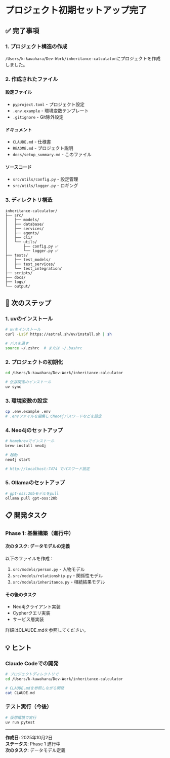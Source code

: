 # プロジェクト初期セットアップ完了

## ✅ 完了事項

### 1. プロジェクト構造の作成
`/Users/k-kawahara/Dev-Work/inheritance-calculator`にプロジェクトを作成しました。

### 2. 作成されたファイル

#### 設定ファイル
- `pyproject.toml` - プロジェクト設定
- `.env.example` - 環境変数テンプレート
- `.gitignore` - Git除外設定

#### ドキュメント
- `CLAUDE.md` - 仕様書
- `README.md` - プロジェクト説明
- `docs/setup_summary.md` - このファイル

#### ソースコード
- `src/utils/config.py` - 設定管理
- `src/utils/logger.py` - ロギング

### 3. ディレクトリ構造

```
inheritance-calculator/
├── src/
│   ├── models/
│   ├── database/
│   ├── services/
│   ├── agents/
│   ├── cli/
│   └── utils/
│       ├── config.py ✅
│       └── logger.py ✅
├── tests/
│   ├── test_models/
│   ├── test_services/
│   └── test_integration/
├── scripts/
├── docs/
├── logs/
└── output/
```

## 🚀 次のステップ

### 1. uvのインストール

```bash
# uvをインストール
curl -LsSf https://astral.sh/uv/install.sh | sh

# パスを通す
source ~/.zshrc  # または ~/.bashrc
```

### 2. プロジェクトの初期化

```bash
cd /Users/k-kawahara/Dev-Work/inheritance-calculator

# 依存関係のインストール
uv sync
```

### 3. 環境変数の設定

```bash
cp .env.example .env
# .envファイルを編集してNeo4jパスワードなどを設定
```

### 4. Neo4jのセットアップ

```bash
# Homebrewでインストール
brew install neo4j

# 起動
neo4j start

# http://localhost:7474 でパスワード設定
```

### 5. Ollamaのセットアップ

```bash
# gpt-oss:20bモデルをpull
ollama pull gpt-oss:20b
```

## 📋 開発タスク

### Phase 1: 基盤構築（進行中）

#### 次のタスク: データモデルの定義
以下のファイルを作成：

1. `src/models/person.py` - 人物モデル
2. `src/models/relationship.py` - 関係性モデル
3. `src/models/inheritance.py` - 相続結果モデル

#### その後のタスク
- Neo4jクライアント実装
- Cypherクエリ実装
- サービス層実装

詳細はCLAUDE.mdを参照してください。

## 💡 ヒント

### Claude Codeでの開発

```bash
# プロジェクトディレクトリで
cd /Users/k-kawahara/Dev-Work/inheritance-calculator

# CLAUDE.mdを参照しながら開発
cat CLAUDE.md
```

### テスト実行（今後）

```bash
# 仮想環境で実行
uv run pytest
```

---

**作成日**: 2025年10月2日  
**ステータス**: Phase 1 進行中  
**次のタスク**: データモデル定義
